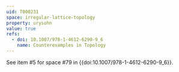 ```yaml
---
uid: T000231
space: irregular-lattice-topology
property: urysohn
value: true
refs:
  - doi: 10.1007/978-1-4612-6290-9_6
    name: Counterexamples in Topology
---
```

See item #5 for space #79 in {{doi:10.1007/978-1-4612-6290-9_6}}.
